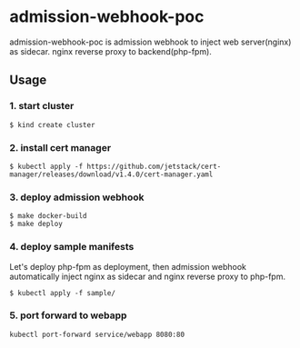 # admission-webhook-poc

admission-webhook-poc is admission webhook to inject web server(nginx) as sidecar.
nginx reverse proxy to backend(php-fpm).

## Usage

### 1. start cluster

```
$ kind create cluster
```

### 2. install cert manager

```
$ kubectl apply -f https://github.com/jetstack/cert-manager/releases/download/v1.4.0/cert-manager.yaml
```

### 3. deploy admission webhook

```
$ make docker-build
$ make deploy
```

### 4. deploy sample manifests

Let's deploy php-fpm as deployment, then admission webhook automatically inject nginx as sidecar and nginx reverse proxy to php-fpm.

```
$ kubectl apply -f sample/
```

### 5. port forward to webapp

```
kubectl port-forward service/webapp 8080:80
```
